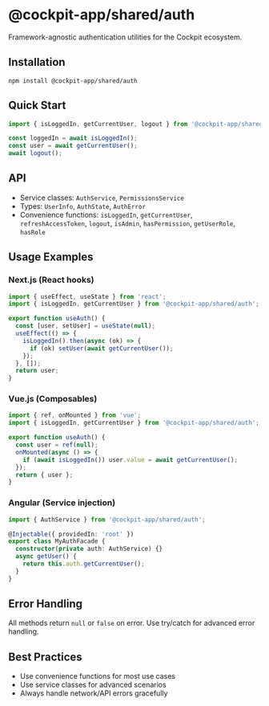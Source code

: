 # @cockpit-app/shared/auth

Framework-agnostic authentication utilities for the Cockpit ecosystem.

## Installation

```
npm install @cockpit-app/shared/auth
```

## Quick Start

```ts
import { isLoggedIn, getCurrentUser, logout } from '@cockpit-app/shared/auth';

const loggedIn = await isLoggedIn();
const user = await getCurrentUser();
await logout();
```

## API

- Service classes: `AuthService`, `PermissionsService`
- Types: `UserInfo`, `AuthState`, `AuthError`
- Convenience functions: `isLoggedIn`, `getCurrentUser`, `refreshAccessToken`, `logout`, `isAdmin`, `hasPermission`, `getUserRole`, `hasRole`

## Usage Examples

### Next.js (React hooks)

```ts
import { useEffect, useState } from 'react';
import { isLoggedIn, getCurrentUser } from '@cockpit-app/shared/auth';

export function useAuth() {
  const [user, setUser] = useState(null);
  useEffect(() => {
    isLoggedIn().then(async (ok) => {
      if (ok) setUser(await getCurrentUser());
    });
  }, []);
  return user;
}
```

### Vue.js (Composables)

```ts
import { ref, onMounted } from 'vue';
import { isLoggedIn, getCurrentUser } from '@cockpit-app/shared/auth';

export function useAuth() {
  const user = ref(null);
  onMounted(async () => {
    if (await isLoggedIn()) user.value = await getCurrentUser();
  });
  return { user };
}
```

### Angular (Service injection)

```ts
import { AuthService } from '@cockpit-app/shared/auth';

@Injectable({ providedIn: 'root' })
export class MyAuthFacade {
  constructor(private auth: AuthService) {}
  async getUser() {
    return this.auth.getCurrentUser();
  }
}
```

## Error Handling

All methods return `null` or `false` on error. Use try/catch for advanced error handling.

## Best Practices

- Use convenience functions for most use cases
- Use service classes for advanced scenarios
- Always handle network/API errors gracefully
